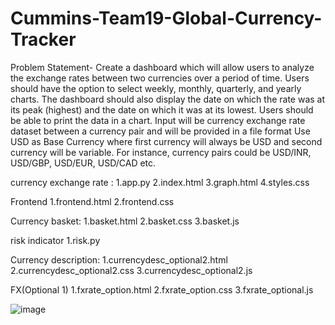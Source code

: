 # Cummins-Team19-Global-Currency-Tracker
Problem Statement-
Create a dashboard which will allow users to analyze the exchange rates between two currencies
over a period of time. Users should have the option to select weekly, monthly, quarterly, and yearly
charts. The dashboard should also display the date on which the rate was at its peak (highest) and
the date on which it was at its lowest. Users should be able to print the data in a chart. Input will be
currency exchange rate dataset between a currency pair and will be provided in a file format
Use USD as Base Currency where first currency will always be USD and second currency will be
variable. For instance, currency pairs could be USD/INR, USD/GBP, USD/EUR, USD/CAD etc.

currency exchange rate :
1.app.py
2.index.html
3.graph.html
4.styles.css

Frontend
1.frontend.html
2.frontend.css

Currency basket:
1.basket.html
2.basket.css
3.basket.js

risk indicator
1.risk.py

Currency description:
1.currencydesc_optional2.html
2.currencydesc_optional2.css
3.currencydesc_optional2.js

FX(Optional 1)
1.fxrate_option.html
2.fxrate_option.css
3.fxrate_optional.js

![image](https://github.com/user-attachments/assets/591087f2-0016-4f61-8cef-a07fa67af735)

